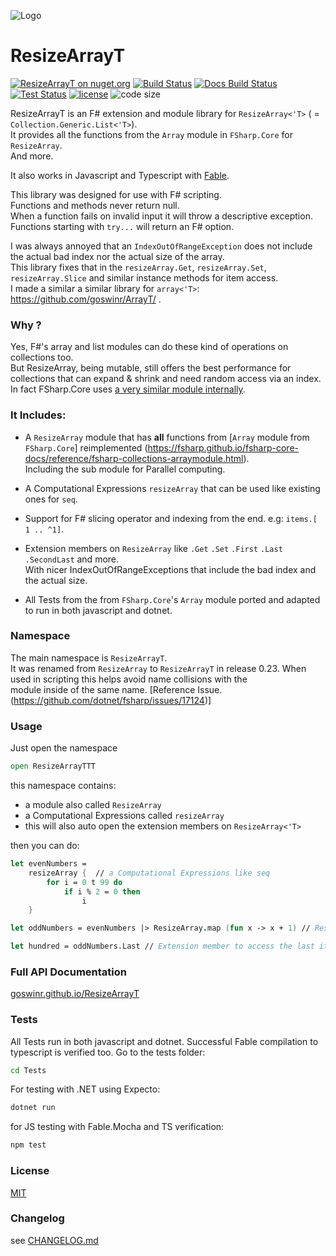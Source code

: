 
![Logo](https://raw.githubusercontent.com/goswinr/ResizeArrayT/main/Docs/img/logo128.png)
# ResizeArrayT

[![ResizeArrayT on nuget.org](https://img.shields.io/nuget/v/ResizeArrayT)](https://www.nuget.org/packages/ResizeArrayT/)
[![Build Status](https://github.com/goswinr/ResizeArrayT/actions/workflows/build.yml/badge.svg)](https://github.com/goswinr/ResizeArrayT/actions/workflows/build.yml)
[![Docs Build Status](https://github.com/goswinr/ResizeArrayT/actions/workflows/docs.yml/badge.svg)](https://github.com/goswinr/ResizeArrayT/actions/workflows/docs.yml)
[![Test Status](https://github.com/goswinr/ResizeArrayT/actions/workflows/test.yml/badge.svg)](https://github.com/goswinr/ResizeArrayT/actions/workflows/test.yml)
[![license](https://img.shields.io/github/license/goswinr/ResizeArrayT)](LICENSE.md)
![code size](https://img.shields.io/github/languages/code-size/goswinr/ResizeArrayT.svg)


ResizeArrayT is an F# extension and module library for `ResizeArray<'T>` ( = `Collection.Generic.List<'T>`).<br>
It provides all the functions from the `Array` module in `FSharp.Core` for `ResizeArray`.<br>
And more.

It also works in Javascript and Typescript with [Fable](https://fable.io/).

This library was designed for use with F# scripting.<br>
Functions and methods never return null.<br>
When a function fails on invalid input it will throw a descriptive exception.<br>
Functions starting with `try...` will return an F# option.

I was always annoyed that an `IndexOutOfRangeException` does not include the actual bad index nor the actual size of the array.<br>
This library fixes that in the `resizeArray.Get`, `resizeArray.Set`, `resizeArray.Slice` and similar instance methods for item access.<br>
I made a similar a similar library for `array<'T>`: https://github.com/goswinr/ArrayT/ .

### Why ?
Yes, F#'s array and list modules can do these kind of operations on collections too.<br>
But ResizeArray, being mutable, still offers the best performance for collections that can expand & shrink and need random access via an index.<br>
In fact FSharp.Core uses [a very similar module internally](https://github.com/dotnet/fsharp/blob/main/src/Compiler/Utilities/ResizeArray.fs).

### It Includes:

- A `ResizeArray` module that has  **all**  functions from [`Array` module from `FSharp.Core`] reimplemented (https://fsharp.github.io/fsharp-core-docs/reference/fsharp-collections-arraymodule.html).<br>
 Including the sub module for Parallel computing.

- A Computational Expressions `resizeArray` that can be used like existing ones for `seq`.

- Support for F# slicing operator and indexing from the end. e.g: `items.[ 1 .. ^1]`.

- Extension members on `ResizeArray` like `.Get` `.Set` `.First` `.Last` `.SecondLast` and more.<br>
With nicer IndexOutOfRangeExceptions that include the bad index and the actual size.

- All Tests from the from `FSharp.Core`'s `Array` module ported and adapted to run in both javascript and dotnet.

### Namespace
The main namespace is `ResizeArrayT`.<br>
It was renamed from `ResizeArray` to `ResizeArrayT` in release 0.23. When used in scripting this helps avoid name collisions with the <br>
module inside of the same name. [Reference Issue.(https://github.com/dotnet/fsharp/issues/17124)]<br>


### Usage
Just open the namespace

```fsharp
open ResizeArrayTTT
```
this namespace contains:
- a module also called `ResizeArray`
- a  Computational Expressions called `resizeArray`
- this will also auto open the extension members on `ResizeArray<'T>`

then you can do:

```fsharp
let evenNumbers =
    resizeArray {  // a Computational Expressions like seq
        for i = 0 t 99 do
            if i % 2 = 0 then
                i
    }

let oddNumbers = evenNumbers |> ResizeArray.map (fun x -> x + 1) // ResizeArray module

let hundred = oddNumbers.Last // Extension member to access the last item in list

```

### Full API Documentation

[goswinr.github.io/ResizeArrayT](https://goswinr.github.io/ResizeArrayT/reference/ResizeArrayT.html)


### Tests
All Tests run in both javascript and dotnet.
Successful Fable compilation to typescript is verified too.
Go to the tests folder:

```bash
cd Tests
```

For testing with .NET using Expecto:

```bash
dotnet run
```

for JS testing with Fable.Mocha and TS verification:

```bash
npm test
```

### License
[MIT](https://github.com/goswinr/ResizeArrayT/blob/main/LICENSE.md)

### Changelog
see [CHANGELOG.md](https://github.com/goswinr/ResizeArrayT/blob/main/CHANGELOG.md)

